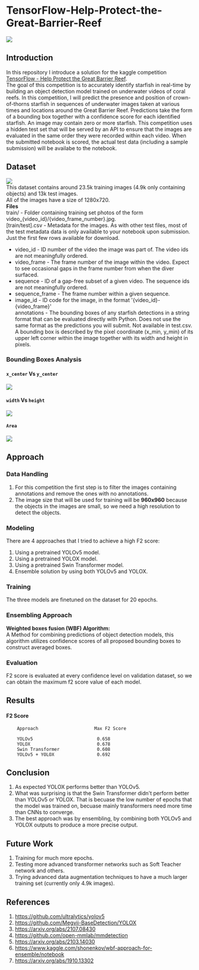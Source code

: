 # TensorFlow-Help-Protect-the-Great-Barrier-Reef
![](competition.jpg)

## Introduction
In this repository I introduce a solution for the kaggle competition [TensorFlow - Help Protect the Great Barrier Reef](https://www.kaggle.com/c/tensorflow-great-barrier-reef). <br/>
The goal of this competition is to accurately identify starfish in real-time by building an object detection
model trained on underwater videos of coral reefs.
In this competition, I will predict the presence and position of crown-of-thorns starfish in sequences of
underwater images taken at various times and locations around the Great Barrier Reef. Predictions take
the form of a bounding box together with a confidence score for each identified starfish. An image may
contain zero or more starfish.
This competition uses a hidden test set that will be served by an API to ensure that the images are
evaluated in the same order they were recorded within each video. When the submitted notebook is
scored, the actual test data (including a sample submission) will be availabe to the notebook.

## Dataset
![](example.jpg) <br/>
This dataset contains around 23.5k training images (4.9k only containing objects) and 13k test images. <br/>
All of the images have a size of 1280x720. <br/>
**Files** <br/>
train/ - Folder containing training set photos of the form video_{video_id}/{video_frame_number}.jpg. <br/>
[train/test].csv - Metadata for the images. As with other test files, most of the test metadata data is only available to your notebook upon submission. Just the first few rows available for download. <br/>
* video_id - ID number of the video the image was part of. The video ids are not meaningfully ordered. <br/>
* video_frame - The frame number of the image within the video. Expect to see occasional gaps in the frame number from when the diver surfaced. <br/>
* sequence - ID of a gap-free subset of a given video. The sequence ids are not meaningfully ordered. <br/>
* sequence_frame - The frame number within a given sequence. <br/>
* image_id - ID code for the image, in the format '{video_id}-{video_frame}' <br/>
annotations - The bounding boxes of any starfish detections in a string format that can be evaluated directly with Python. Does not use the same format as the predictions you will submit. Not available in test.csv. A bounding box is described by the pixel coordinate (x_min, y_min) of its upper left corner within the image together with its width and height in pixels. <br/>

### Bounding Boxes Analysis

#### `x_center` Vs `y_center`
![](xy_dist.jpg)

#### `width` Vs `height`
![](wh_dist.jpg)

#### `Area`
![](area.jpg)

## Approach
### Data Handling
1) For this competition the first step is to filter the images containing annotations and remove the ones with no annotations.
2) The image size that will be used for training will be **960x960** because the objects in the images are small, so we need a high resolution to detect the objects.

### Modeling
There are 4 approaches that I tried to achieve a high F2 score: <br/>
1) Using a pretrained YOLOv5 model.
2) Using a pretrained YOLOX model.
3) Using a pretrained Swin Transformer model.
4) Ensemble solution by using both YOLOv5 and YOLOX. 

### Training
The three models are finetuned on the dataset for 20 epochs. <br/>

### Ensembling Approach
**Weighted boxes fusion (WBF) Algorithm: <br/>**
A Method for combining predictions of object detection models, this algorithm utilizes confidence scores of all proposed bounding boxes to construct averaged boxes.

### Evaluation
F2 score is evaluated at every confidence level on validation dataset, so we can obtain the maximum f2 score value of each model.

## Results

#### F2 Score

        Approach                     Max F2 Score
       
        YOLOv5                        0.658
        YOLOX                         0.678
        Swin Transformer              0.608
        YOLOv5 + YOLOX                0.692

## Conclusion
1) As expected YOLOX performs better than YOLOv5.
2) What was surprising is that the Swin Transformer didn't perform better than YOLOv5 or YOLOX. That is becuase the low number of epochs that the model was trained on, becuase mainly transformers need more time than CNNs to converge.
3) The best approach was by ensembling, by combining both YOLOv5 and YOLOX outputs to produce a more precise output.

## Future Work
1) Training for much more epochs.
2) Testing more advanced transformer networks such as Soft Teacher network and others.
3) Trying advanced data augmentation techniques to have a much larger training set (currently only 4.9k images). 

## References
1) https://github.com/ultralytics/yolov5
2) https://github.com/Megvii-BaseDetection/YOLOX
3) https://arxiv.org/abs/2107.08430
4) https://github.com/open-mmlab/mmdetection
5) https://arxiv.org/abs/2103.14030
6) https://www.kaggle.com/shonenkov/wbf-approach-for-ensemble/notebook
8) https://arxiv.org/abs/1910.13302
